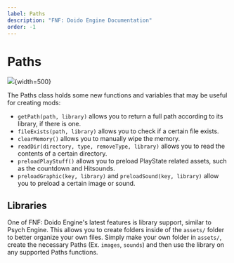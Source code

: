 ```yaml
---
label: Paths
description: "FNF: Doido Engine Documentation"
order: -1
---
```


# Paths

![](https://doidoteam.github.io/img/paths.png){width=500}

The Paths class holds some new functions and variables that may be useful for creating mods:

- `getPath(path, library)` allows you to return a full path according to its library, if there is one.
- `fileExists(path, library)` allows you to check if a certain file exists.
- `clearMemory()` allows you to manually wipe the memory.
- `readDir(directory, type, removeType, library)` allows you to read the contents of a certain directory.
- `preloadPlayStuff()` allows you to preload PlayState related assets, such as the countdown and Hitsounds.
- `preloadGraphic(key, library)` and `preloadSound(key, library)` allow you to preload a certain image or sound.

## Libraries

One of FNF: Doido Engine's latest features is library support, similar to Psych Engine. This allows you to create folders inside of the `assets/` folder to better organize your own files. Simply make your own folder in `assets/`, create the necessary Paths (Ex. `images`, `sounds`) and then use the library on any supported Paths functions.

